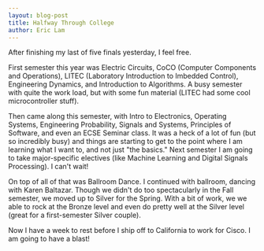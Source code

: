 ```yaml
---
layout: blog-post
title: Halfway Through College
author: Eric Lam
---
```

After finishing my last of five finals yesterday, I feel free.

First semester this year was Electric Circuits, CoCO (Computer Components and Operations), LITEC (Laboratory Introduction to Imbedded Control), Engineering Dynamics, and Introduction to Algorithms. A busy semester with quite the work load, but with some fun material (LITEC had some cool microcontroller stuff).

Then came along this semester, with Intro to Electronics, Operating Systems, Engineering Probability, Signals and Systems, Principles of Software, and even an ECSE Seminar class. It was a heck of a lot of fun (but so incredibly busy) and things are starting to get to the point where I am learning what I want to, and not just "the basics." Next semester I am going to take major-specific electives (like Machine Learning and Digital Signals Processing). I can't wait!

On top of all of that was Ballroom Dance. I continued with ballroom, dancing with Karen Baltazar. Though we didn't do too spectacularly in the Fall semester, we moved up to Silver for the Spring. With a bit of work, we we able to rock at the Bronze level and even do pretty well at the Silver level (great for a first-semester Silver couple).

Now I have a week to rest before I ship off to California to work for Cisco. I am going to have a blast!